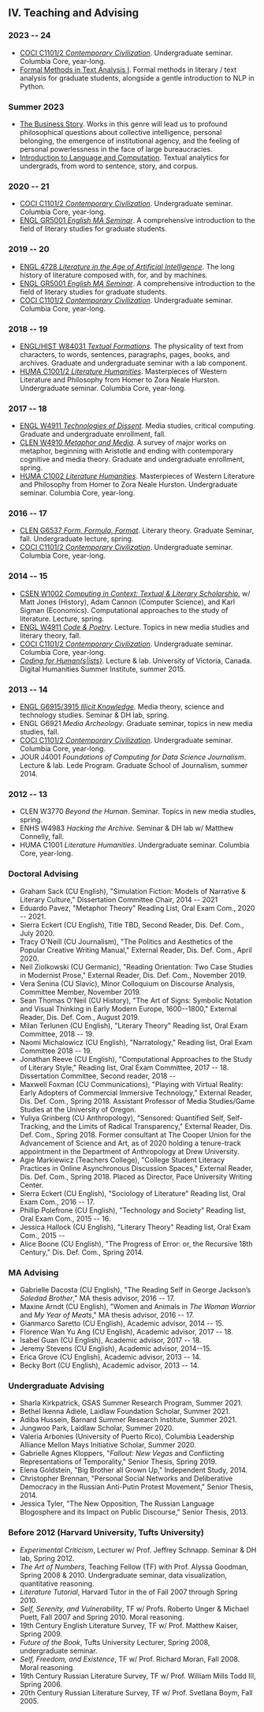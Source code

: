 ## IV. Teaching and Advising

### 2023 -- 24

- [COCI C1101/2 *Contemporary Civilization*](https://github.com/denten-courses/con-civ).
  Undergraduate seminar. Columbia Core, year-long.
- [Formal Methods in Text Analysis I](https://github.com/denten-courses/formal-methods-one).
  Formal methods in literary / text analysis for graduate students, alongside a gentle
introduction to NLP in Python.

### Summer 2023
- [The Business Story](https://github.com/denten-courses/business-story). Works in this genre
  will lead us to profound philosophical questions about collective intelligence, personal
belonging, the emergence of institutional agency, and the feeling of personal powerlessness in
the face of large bureaucracies.
- [Introduction to Language and
  Computation](https://github.com/denten-courses/intro-lang-comp). Textual analytics for
undergrads, from word to sentence, story, and corpus.

### 2020 -- 21
- [COCI C1101/2 *Contemporary Civilization*](https://github.com/denten-courses/con-civ).
  Undergraduate seminar. Columbia Core, year-long.
- [ENGL GR5001 *English MA
  Seminar*](https://github.com/denten-courses/masters-seminar/blob/master/README.md). A
comprehensive introduction to the field of literary studies for graduate students.

### 2019 -- 20
- [ENGL 4728 *Literature in the Age of Artificial
  Intelligence*](https://github.com/denten-courses/LITAI/tree/master/2022). The long
history of literature composed with, for, and by machines.
- [ENGL GR5001 *English MA
  Seminar*](https://github.com/denten-courses/masters-seminar/blob/master/README.md). A
comprehensive introduction to the field of literary studies for graduate students.
- [COCI C1101/2 *Contemporary Civilization*](https://github.com/denten-courses/con-civ).
  Undergraduate seminar. Columbia Core, year-long.

### 2018 -- 19
- [ENGL/HIST W84031 *Textual
  Formations*](https://docs.google.com/document/d/1bXizmvk-NwnyC8-vWQz5UsQXGsWW_Mh62x3jbdX79ZU/edit?usp=sharing).
The physicality of text from characters, to words, sentences, paragraphs, pages, books, and
archives. Graduate and undergraduate seminar with a lab component.
- [HUMA C1001/2 *Literature
  Humanities*](https://github.com/denten-courses/lit-hum/tree/master/2019-spring).
Masterpieces of Western Literature and Philosophy from Homer to Zora Neale Hurston.
Undergraduate seminar. Columbia Core, year-long.

### 2017 -- 18 
- [ENGL W4911 *Technologies of Dissent*](
  https://github.com/denten-courses/technologies-of-dissent/tree/master/2017-fall).  Media
studies, critical computing. Graduate and undergraduate enrollment, fall.
- [CLEN W4910 *Metaphor and
  Media*](https://github.com/denten-courses/metaphor-media/blob/master/README.md).  A survey of
major works on metaphor, beginning with Aristotle and ending with contemporary cognitive and
media theory. Graduate and undergraduate enrollment, spring.
- [HUMA C1002 *Literature
  Humanities*](https://github.com/denten-courses/lit-hum/tree/master/2018-spring).
Masterpieces of Western Literature and Philosophy from Homer to Zora Neale Hurston.
Undergraduate seminar. Columbia Core, year-long.

### 2016 -- 17
- [CLEN G6537 *Form, Formula, Format*](https://github.com/denten-courses/form-formula-format).
  Literary theory. Graduate Seminar, fall.  Undergraduate lecture, spring.
- [COCI C1101/2 *Contemporary
  Civilization*](https://github.com/denten-courses/con-civ).
Undergraduate seminar. Columbia Core, year-long.

### 2014 -- 15

- [CSEN W1002 *Computing in Context: Textual & Literary
  Scholarship.*](https://github.com/denten-courses/computing-context) w/ Matt Jones (History),
Adam Cannon (Computer Science), and Karl Sigman (Economics).  Computational approaches to the
study of literature. Lecture, spring.
- [ENGL W4911 *Code &
  Poetry*](https://github.com/denten-courses/code-poetry/blob/master/2014-fall/course-sched.md).
Lecture. Topics in new media studies and literary theory, fall.
- [COCI C1101/2 *Contemporary
  Civilization*](https://github.com/denten-courses/con-civ).
Undergraduate seminar. Columbia Core, year-long.
- [*Coding for Human(s|ists)*](https://github.com/denten-workshops/dhsi-coding-fundamentals).
  Lecture & lab. University of Victoria, Canada. Digital Humanities Summer Institute, summer 2015.

### 2013 -- 14

- [ENGL G6915/3915 *Illicit
  Knowledge*](https://github.com/denten-courses/critical-computing/tree/master/2014-spring).
Media theory, science and technology studies. Seminar & DH lab, spring.
- ENGL G6921 *Media Archeology*. Graduate seminar, topics in new media studies, fall.
- [COCI C1101/2 *Contemporary
  Civilization*](https://github.com/denten-courses/con-civ).
Undergraduate seminar. Columbia Core, year-long.
- JOUR J4001 *Foundations of Computing for Data Science Journalism*. Lecture & lab. Lede
  Program. Graduate School of Journalism, summer 2014.

### 2012 -- 13

- CLEN W3770 *Beyond the Human*. Seminar. Topics in new media studies, spring.
- ENHS W4983 *Hacking the Archive*. Seminar & DH lab w/ Matthew Connelly, fall.
- HUMA C1001 *Literature Humanities*. Undergraduate seminar. Columbia Core, year-long.

### Doctoral Advising

- Graham Sack (CU English), "Simulation Fiction: Models of Narrative & Literary Culture,"
  Dissertation Committee Chair, 2014 -- 2021
- Eduardo Pavez, "Metaphor Theory" Reading List, Oral Exam Com., 2020 -- 2021.
- Sierra Eckert (CU English), Title TBD, Second Reader, Dis. Def. Com., July 2020.
- Tracy O'Neill (CU Journalism), "The Politics and Aesthetics of the Popular Creative Writing
  Manual," External Reader, Dis. Def. Com., April 2020.
- Neil Ziolkowski (CU Germanic), "Reading Orientation: Two Case Studies in Modernist Prose,"
  External Reader, Dis. Def. Com., November 2019.
- Vera Senina (CU Slavic), Minor Colloquium on Discourse Analysis, Committee Member, November 2019.
- Sean Thomas O'Neil (CU History), "The Art of Signs: Symbolic Notation and Visual Thinking in
  Early Modern Europe, 1600--1800," External Reader, Dis. Def. Com., August 2019.
- Milan Terlunen (CU English), "Literary Theory" Reading list, Oral Exam Committee, 2018 -- 19.
- Naomi Michalowicz (CU English), "Narratology," Reading list, Oral Exam Committee 2018 -- 19.
- Jonathan Reeve (CU English), "Computational Approaches to the Study of Literary Style,"
  Reading list, Oral Exam Committee, 2017 -- 18. Dissertation Committee, Second reader, 2018 --
- Maxwell Foxman (CU Communications), "Playing with Virtual Reality: Early Adopters of
  Commercial Immersive Technology," External Reader, Dis. Def. Com., Spring 2018.  Assistant
Professor of Media Studies/Game Studies at the University of Oregon.
- Yuliya Grinberg (CU Anthropology), "Sensored: Quantified Self, Self-Tracking, and the Limits
  of Radical Transparency," External Reader, Dis. Def. Com., Spring 2018.  Former consultant at
The Cooper Union for the Advancement of Science and Art, as of 2020 holding a tenure-track
appointment in the Department of Anthropology at Drew University.
- Agie Markiewicz (Teachers College), "College Student Literacy Practices in Online
  Asynchronous Discussion Spaces," External Reader, Dis. Def. Com., Spring 2018. Placed as
Director, Pace University Writing Center.
- Sierra Eckert (CU English), "Sociology of Literature" Reading list, Oral Exam Com., 2016 -- 17.
- Phillip Polefrone (CU English), "Technology and Society" Reading list, Oral Exam Com., 2015 -- 16.
- Jessica Hallock (CU English), "Literary Theory" Reading list, Oral Exam Com., 2015 --
- Alice Boone (CU English), "The Progress of Error: or, the Recursive 18th Century," Dis. Def.
  Com., Spring 2014.

### MA Advising

- Gabrielle Dacosta (CU English), "The Reading Self in George Jackson’s *Soledad
  Brother*," MA thesis advisor, 2016 -- 17.
- Maxine Arndt (CU English), "Women and Animals in *The Woman Warrior* and *My Year of
  Meats*," MA thesis advisor, 2016 -- 17.
- Gianmarco Saretto (CU English), Academic advisor, 2014 -- 15.
- Florence Wan Yu Ang (CU English), Academic advisor, 2017 -- 18.
- Isabel Guan (CU English), Academic advisor, 2017 -- 18.
- Jeremy Stevens (CU English), Academic advisor, 2014--15.
- Erica Grove (CU English), Academic advisor, 2013 -- 14.
- Becky Bort (CU English), Academic advisor, 2013 -- 14.

### Undergraduate Advising

- Sharla Kirkpatrick, GSAS Summer Research Program, Summer 2021.
- Bethel Ikenna Adiele, Laidlaw Foundation Scholar, Summer 2021.
- Adiba Hussein, Barnard Summer Research Institute, Summer 2021.
- Jungwoo Park, Laidlaw Scholar, Summer 2020.
- Valeria Arbonies (University of Puerto Rico), Columbia Leadership Alliance Mellon Mays
  Initiative Scholar, Summer 2020.
- Gabrielle Agnes Kloppers, "*Fallout: New Vegas* and Conflicting Representations of
  Temporality," Senior Thesis, Spring 2019.
- Elena Goldstein, "Big Brother all Grown Up," Independent Study, 2014.
- Christopher Brennan, "Personal Social Networks and Deliberative Democracy in the Russian
  Anti-Putin Protest Movement," Senior Thesis, 2014.
- Jessica Tyler, "The New Opposition, The Russian Language Blogosphere and its Impact on Public
  Discourse," Senior Thesis, 2013.

### Before 2012 (Harvard University, Tufts University)

- *Experimental Criticism*, Lecturer w/ Prof. Jeffrey Schnapp. Seminar & DH lab, Spring 2012.
- *The Art of Numbers*, Teaching Fellow (TF) with Prof. Alyssa Goodman, Spring 2008 & 2010.
  Undergraduate seminar, data visualization, quantitative reasoning.
- *Literature Tutorial*, Harvard Tutor in the of Fall 2007 through Spring 2010.
- *Self, Serenity, and Vulnerability*, TF w/ Profs. Roberto Unger & Michael Puett, Fall 2007
  and Spring 2010. Moral reasoning.
- 19th Century English Literature Survey, TF w/ Prof. Matthew Kaiser, Spring 2009.
- *Future of the Book*, Tufts University Lecturer, Spring 2008, undergraduate seminar.
- *Self, Freedom, and Existence*, TF w/ Prof. Richard Moran, Fall 2008. Moral reasoning.
- 19th Century Russian Literature Survey, TF w/ Prof. William Mills Todd III, Spring 2006.
- 20th Century Russian Literature Survey, TF w/ Prof. Svetlana Boym, Fall 2005.

